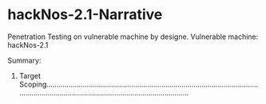 # hackNos-2.1-Narrative

Penetration Testing on vulnerable machine by designe.
Vulnerable machine: hackNos-2.1

Summary:

1. Target Scoping………………………………………………………………………………………………………………………………………………………………………       
  
